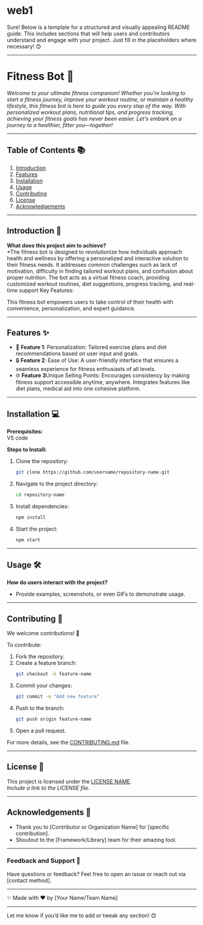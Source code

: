 # web1
 
Sure! Below is a template for a structured and visually appealing README guide. This includes sections that will help users and contributors understand and engage with your project. Just fill in the placeholders where necessary! 😊

---

# **Fitness Bot** 🚀  
*Welcome to your ultimate fitness companion! Whether you're looking to start a fitness journey, improve your workout routine, or maintain a healthy lifestyle, this fitness bot is here to guide you every step of the way. With personalized workout plans, nutritional tips, and progress tracking, achieving your fitness goals has never been easier. Let's embark on a journey to a healthier, fitter you—together!*  

---

## **Table of Contents** 📚  
1. [Introduction](#introduction)  
2. [Features](#features)  
3. [Installation](#installation)  
4. [Usage](#usage)  
5. [Contributing](#contributing)  
6. [License](#license)  
7. [Acknowledgements](#acknowledgements)  

---

## **Introduction** 🌟  
**What does this project aim to achieve?**  
*The fitness bot is designed to revolutionize how individuals approach health and wellness by offering a personalized and interactive solution to their fitness needs. It addresses common challenges such as lack of motivation, difficulty in finding tailored workout plans, and confusion about proper nutrition. The bot acts as a virtual fitness coach, providing customized workout routines, diet suggestions, progress tracking, and real-time support
Key Features:


This fitness bot empowers users to take control of their health with convenience, personalization, and expert guidance.  

---

## **Features** ✨  
- 🚀 **Feature 1**: Personalization: Tailored exercise plans and diet recommendations based on user input and goals.  
- 🔒 **Feature 2**: Ease of Use: A user-friendly interface that ensures a seamless experience for fitness enthusiasts of all levels. 
- 🌐 **Feature 3**Unique Selling Points: Encourages consistency by making fitness support accessible anytime, anywhere.
Integrates features like diet plans, medical aid into one cohesive platform.



---

## **Installation** 💻  
**Prerequisites:**  
VS code

**Steps to Install:**  
1. Clone the repository:  
    ```bash  
    git clone https://github.com/username/repository-name.git  
    ```  
2. Navigate to the project directory:  
    ```bash  
    cd repository-name  
    ```  
3. Install dependencies:  
    ```bash  
    npm install  
    ```  
4. Start the project:  
    ```bash  
    npm start  
    ```  

---

## **Usage** 🛠️  
**How do users interact with the project?**  
- Provide examples, screenshots, or even GIFs to demonstrate usage.  

---

## **Contributing** 🤝  
We welcome contributions! 🎉  

To contribute:  
1. Fork the repository.  
2. Create a feature branch:  
    ```bash  
    git checkout -b feature-name  
    ```  
3. Commit your changes:  
    ```bash  
    git commit -m "Add new feature"  
    ```  
4. Push to the branch:  
    ```bash  
    git push origin feature-name  
    ```  
5. Open a pull request.  

For more details, see the [CONTRIBUTING.md](CONTRIBUTING.md) file.  

---

## **License** 📄  
This project is licensed under the [LICENSE NAME](LICENSE).  
*Include a link to the LICENSE file.*  

---

## **Acknowledgements** 🙌  
- Thank you to [Contributor or Organization Name] for [specific contribution].  
- Shoutout to the [Framework/Library] team for their amazing tool.  

---

### **Feedback and Support** 💬  
Have questions or feedback? Feel free to open an issue or reach out via [contact method].  

---

✨ Made with ❤️ by [Your Name/Team Name]  

---

Let me know if you’d like me to add or tweak any section! 😊